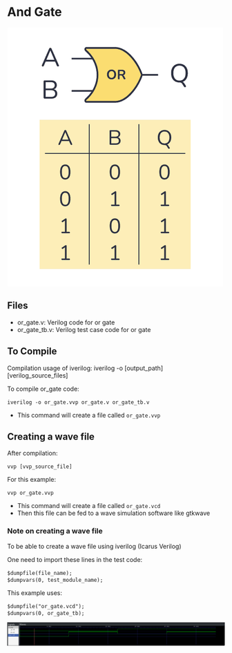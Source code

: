 # And Gate

![](or_gate.png)

## Files
- or_gate.v: Verilog code for or gate
- or_gate_tb.v: Verilog test case code for or gate

## To Compile

Compilation usage of iverilog:
    iverilog -o [output_path] [verilog_source_files]

To compile or_gate code:

    iverilog -o or_gate.vvp or_gate.v or_gate_tb.v

- This command will create a file called `or_gate.vvp`

## Creating a wave file

After compilation:
    
    vvp [vvp_source_file]

For this example:
    
    vvp or_gate.vvp

- This command will create a file called `or_gate.vcd`
- Then this file can be fed to a wave simulation software like gtkwave

### Note on creating a wave file

To be able to create a wave file using iverilog (Icarus Verilog)

One need to import these lines in the test code:

    $dumpfile(file_name);
    $dumpvars(0, test_module_name);

This example uses:

    $dumpfile("or_gate.vcd");
    $dumpvars(0, or_gate_tb);

![](or_gate_wave.png)
